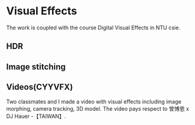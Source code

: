 # Visual Effects
The work is coupled with the course Digital Visual Effects in NTU csie.
## HDR

## Image stitching

## Videos(CYYVFX)
Two classmates and I made a video with visual effects including image morphing, camera tracking, 3D model. The video pays respect to 
曾博恩 x DJ Hauer -【TAIWAN】.
